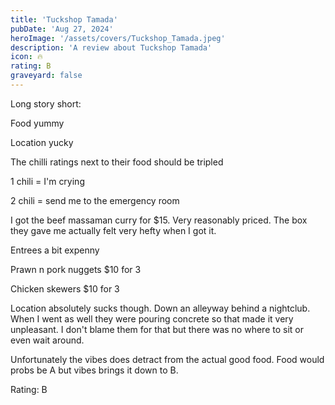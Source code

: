 ```yaml
---
title: 'Tuckshop Tamada'
pubDate: 'Aug 27, 2024'
heroImage: '/assets/covers/Tuckshop_Tamada.jpeg'
description: 'A review about Tuckshop Tamada'
icon: 🔥
rating: B
graveyard: false
---
```


Long story short:

Food yummy

Location yucky

The chilli ratings next to their food should be tripled

1 chili = I'm crying

2 chili = send me to the emergency room

I got the beef massaman curry for $15. Very reasonably priced. The box they gave me actually felt very hefty when I got it.

Entrees a bit expenny

Prawn n pork nuggets $10 for 3

Chicken skewers $10 for 3

Location absolutely sucks though. Down an alleyway behind a nightclub.  When I went as well they were pouring concrete so that made it very unpleasant. I don't blame them for that but there was no where to sit or even wait around.

Unfortunately the vibes does detract from the actual good food. Food would probs be A but vibes brings it down to B.

Rating: B
